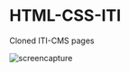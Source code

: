 # HTML-CSS-ITI

Cloned ITI-CMS pages

![screencapture](https://user-images.githubusercontent.com/87530801/169651758-ed8fd402-ef47-44f2-8630-47655a4582d5.png)


